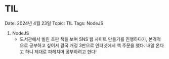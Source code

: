 # TIL

Date: 2024년 4월 23일
Topic: TIL
Tags: NodeJS

1. NodeJS
    - 도서관에서 빌린 초판 책을 보며 SNS 웹 사이트 만들기를 진행하다가, 본격적으로 공부하고 싶어서 결국 개정 3판으로 인터넷에서 책 주문을 했다. 내일 온다고 하니 제대로 파헤치며 공부하려고 한다!